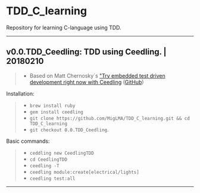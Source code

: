 # TDD_C_learning
Repository for learning C-language using TDD.

---
v0.0.TDD_Ceedling: TDD using Ceedling. | 20180210 
---
> * Based on Matt Chernosky´s ["Try embedded test driven development right now with Ceedling](http://www.electronvector.com/blog/try-embedded-test-driven-development-right-now-with-ceedling "Matt Chernosky's Test-First Embedded Software using Ceedling") ([GitHub](https://github.com/ElectronVector/try-tdd-with-ceedling "try-tdd-with-ceedling"))

Installation:
> * ```brew install ruby```
> * ```gem install ceedling```
> * ```git clone https://github.com/MigLMA/TDD_C_learning.git && cd TDD_C_learning```
> * ```git checkout 0.0.TDD_Ceedling```.

Basic commands:

> * ```ceddling new CeedlingTDD```
> * ```cd CeedlingTDD```
> * ```ceedling -T```
> * ```ceedling module:create[electrical/lights]```
> * ```ceedling test:all```
***

